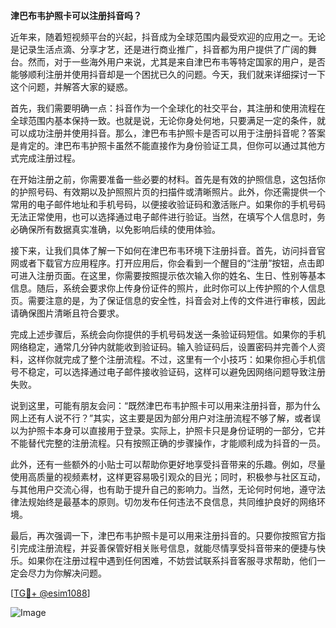**津巴布韦护照卡可以注册抖音吗？**

近年来，随着短视频平台的兴起，抖音成为全球范围内最受欢迎的应用之一。无论是记录生活点滴、分享才艺，还是进行商业推广，抖音都为用户提供了广阔的舞台。然而，对于一些海外用户来说，尤其是来自津巴布韦等特定国家的用户，是否能够顺利注册并使用抖音却是一个困扰已久的问题。今天，我们就来详细探讨一下这个问题，并解答大家的疑惑。

首先，我们需要明确一点：抖音作为一个全球化的社交平台，其注册和使用流程在全球范围内基本保持一致。也就是说，无论你身处何地，只要满足一定的条件，就可以成功注册并使用抖音。那么，津巴布韦护照卡是否可以用于注册抖音呢？答案是肯定的。津巴布韦护照卡虽然不能直接作为身份验证工具，但你可以通过其他方式完成注册过程。

在开始注册之前，你需要准备一些必要的材料。首先是有效的护照信息，这包括你的护照号码、有效期以及护照照片页的扫描件或清晰照片。此外，你还需提供一个常用的电子邮件地址和手机号码，以便接收验证码和激活账户。如果你的手机号码无法正常使用，也可以选择通过电子邮件进行验证。当然，在填写个人信息时，务必确保所有数据真实准确，以免影响后续的使用体验。

接下来，让我们具体了解一下如何在津巴布韦环境下注册抖音。首先，访问抖音官网或者下载官方应用程序。打开应用后，你会看到一个醒目的“注册”按钮，点击即可进入注册页面。在这里，你需要按照提示依次输入你的姓名、生日、性别等基本信息。随后，系统会要求你上传身份证件的照片，此时你可以上传护照的个人信息页。需要注意的是，为了保证信息的安全性，抖音会对上传的文件进行审核，因此请确保图片清晰且符合要求。

完成上述步骤后，系统会向你提供的手机号码发送一条验证码短信。如果你的手机网络稳定，通常几分钟内就能收到验证码。输入验证码后，设置密码并完善个人资料，这样你就完成了整个注册流程。不过，这里有一个小技巧：如果你担心手机信号不稳定，可以选择通过电子邮件接收验证码，这样可以避免因网络问题导致注册失败。

说到这里，可能有朋友会问：“既然津巴布韦护照卡可以用来注册抖音，那为什么网上还有人说不行？”其实，这主要是因为部分用户对注册流程不够了解，或者误以为护照卡本身可以直接用于登录。实际上，护照卡只是身份证明的一部分，它并不能替代完整的注册流程。只有按照正确的步骤操作，才能顺利成为抖音的一员。

此外，还有一些额外的小贴士可以帮助你更好地享受抖音带来的乐趣。例如，尽量使用高质量的视频素材，这样更容易吸引观众的目光；同时，积极参与社区互动，与其他用户交流心得，也有助于提升自己的影响力。当然，无论何时何地，遵守法律法规始终是最基本的原则。切勿发布任何违法不良信息，共同维护良好的网络环境。

最后，再次强调一下，津巴布韦护照卡是可以用来注册抖音的。只要你按照官方指引完成注册流程，并妥善保管好相关账号信息，就能尽情享受抖音带来的便捷与快乐。如果你在注册过程中遇到任何困难，不妨尝试联系抖音客服寻求帮助，他们一定会尽力为你解决问题。

[[TG💪+ @esim1088](https://t.me/s/esim1088)]

![Image](https://i.postimg.cc/4NQfJmqS/Snipaste-2025-05-13-00-14-12.png)